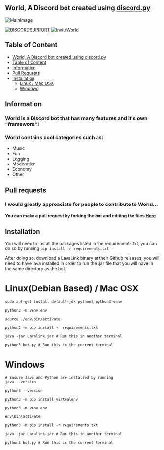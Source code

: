 ## World, A Discord bot created using [discord.py](https://github.com/Rapptz/discord.py)
![MainImage](https://im-a-dev.xyz/wxFZOZhD.png)

[![DISCORDSUPPORT](https://img.shields.io/discord/738392767637487713?color=blue&label=Discord%20Support)](https://discord.gg/AyWjtRncHA) [![InviteWorld](https://img.shields.io/badge/Invite%20World-Click%20here-blue)](https://discord.com/oauth2/authorize?client_id=700292147311542282&permissions=8&scope=bot)

## Table of Content
- [World, A Discord bot created using discord.py](#world-a-discord-bot-created-using-discordpy)
- [Table of Content](#table-of-content)
- [Information](#information)
- [Pull Requests](#pull-requests)
- [Installation](#installation)
  - [Linux / Mac OSX](#linux--mac-osx)
  - [Windows](#windows)

## Information
### World is a Discord bot that has many features and it's own "framework"!
### World contains cool categories such as:
* Music
* Fun
* Logging
* Moderation
* Economy
* Other

## Pull requests
### I would greatly appreaciate for people to contribute to World...
#### You can make a pull request by forking the bot and editing the files [Here](https://github.com/shuanaongithub/World/fork)

## Installation

You will need to install the packages listed in the requirements.txt, you can do so by running `pip install -r requirements.txt`

After doing so, download a LavaLink binary at their Github releases, you will need to have java installed in order to run the .jar file that you will have in the same directory as the bot.

# Linux(Debian Based) / Mac OSX

```
sudo apt-get install default-jdk python3 python3-venv

python3 -m venv env

source ./env/bin/activate

python3 -m pip install -r requirements.txt

java -jar Lavalink.jar # Run this in another terminal

python3 bot.py # Run this in the current terminal
```

# Windows

```
# Ensure Java and Python are installed by running
java --version

python3 --version

python3 -m pip install virtualenv

python3 -m venv env

env\bin\activate

python3 -m pip install -r requirements.txt

java -jar Lavalink.jar # Run this in another terminal

python3 bot.py # Run this in the current terminal
```
